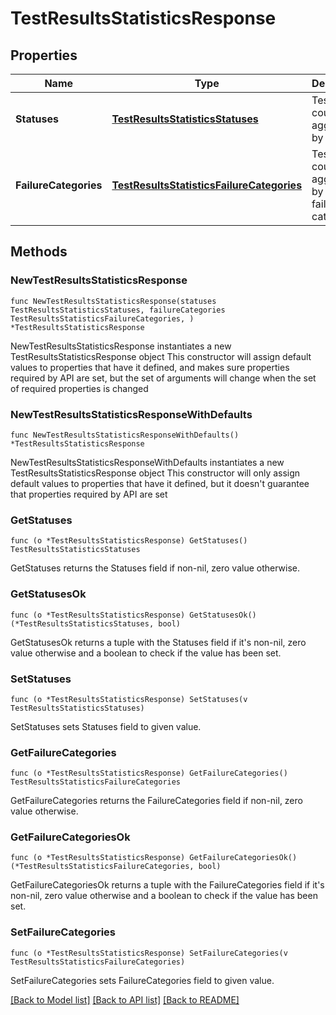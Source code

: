 # TestResultsStatisticsResponse

## Properties

Name | Type | Description | Notes
------------ | ------------- | ------------- | -------------
**Statuses** | [**TestResultsStatisticsStatuses**](TestResultsStatisticsStatuses.md) | Test results counts aggregated by outcome | [readonly] 
**FailureCategories** | [**TestResultsStatisticsFailureCategories**](TestResultsStatisticsFailureCategories.md) | Test results counts aggregated by result failure categories | [readonly] 

## Methods

### NewTestResultsStatisticsResponse

`func NewTestResultsStatisticsResponse(statuses TestResultsStatisticsStatuses, failureCategories TestResultsStatisticsFailureCategories, ) *TestResultsStatisticsResponse`

NewTestResultsStatisticsResponse instantiates a new TestResultsStatisticsResponse object
This constructor will assign default values to properties that have it defined,
and makes sure properties required by API are set, but the set of arguments
will change when the set of required properties is changed

### NewTestResultsStatisticsResponseWithDefaults

`func NewTestResultsStatisticsResponseWithDefaults() *TestResultsStatisticsResponse`

NewTestResultsStatisticsResponseWithDefaults instantiates a new TestResultsStatisticsResponse object
This constructor will only assign default values to properties that have it defined,
but it doesn't guarantee that properties required by API are set

### GetStatuses

`func (o *TestResultsStatisticsResponse) GetStatuses() TestResultsStatisticsStatuses`

GetStatuses returns the Statuses field if non-nil, zero value otherwise.

### GetStatusesOk

`func (o *TestResultsStatisticsResponse) GetStatusesOk() (*TestResultsStatisticsStatuses, bool)`

GetStatusesOk returns a tuple with the Statuses field if it's non-nil, zero value otherwise
and a boolean to check if the value has been set.

### SetStatuses

`func (o *TestResultsStatisticsResponse) SetStatuses(v TestResultsStatisticsStatuses)`

SetStatuses sets Statuses field to given value.


### GetFailureCategories

`func (o *TestResultsStatisticsResponse) GetFailureCategories() TestResultsStatisticsFailureCategories`

GetFailureCategories returns the FailureCategories field if non-nil, zero value otherwise.

### GetFailureCategoriesOk

`func (o *TestResultsStatisticsResponse) GetFailureCategoriesOk() (*TestResultsStatisticsFailureCategories, bool)`

GetFailureCategoriesOk returns a tuple with the FailureCategories field if it's non-nil, zero value otherwise
and a boolean to check if the value has been set.

### SetFailureCategories

`func (o *TestResultsStatisticsResponse) SetFailureCategories(v TestResultsStatisticsFailureCategories)`

SetFailureCategories sets FailureCategories field to given value.



[[Back to Model list]](../README.md#documentation-for-models) [[Back to API list]](../README.md#documentation-for-api-endpoints) [[Back to README]](../README.md)


